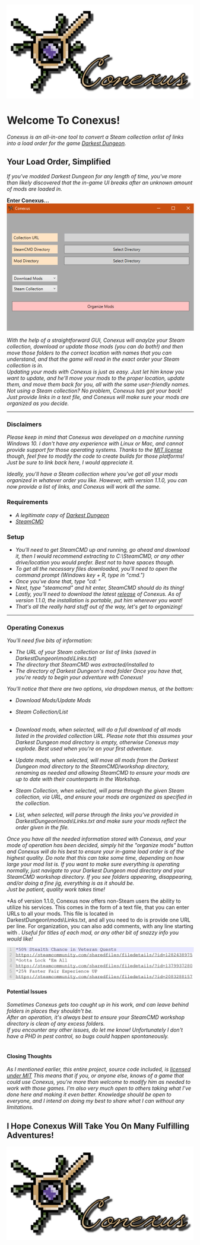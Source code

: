 ![Conexus Banner](https://github.com/Hypocrita20XX/Conexus/blob/master/Images/Banner.png)

# Welcome To Conexus!
*Conexus is an all-in-one tool to convert a Steam collection orlist of links into a load order for the game [Darkest Dungeon](https://store.steampowered.com/app/262060/Darkest_Dungeon/).* 

## Your Load Order, Simplified
*If you've modded Darkest Dungeon for any length of time, you've more than likely discovered that the in-game UI breaks after an unknown  amount of mods are loaded in.*  

**Enter Conexus...** </br>
![Conexus GUI](https://github.com/Hypocrita20XX/Conexus/blob/master/Images/Conexus__1_1_0__UI.png)</br>

*With the help of a straightforward GUI, Conexus will anaylze your Steam collection, download or update those mods (you can do both!) and then move those folders to the correct location with names that you can understand, and that the game will read in the exact order your Steam collection is in.*</br>
*Updating your mods with Conexus is just as easy. Just let him know you want to update, and he'll move your mods to the proper location, update them, and move them back for you, all with the same user-friendly names.*</br>
*Not using a Steam collection? No problem, Conexus has got your back! Just provide links in a text file, and Conexus will make sure your mods are organized as you decide.*</br>

***

### Disclaimers
*Please keep in mind that Conexus was developed on a machine running Windows 10. I don't have any experience with Linux or Mac, and cannot provide support for those operating systems. Thanks to the [MIT license](https://github.com/Hypocrita20XX/Conexus/blob/master/LICENSE) though, feel free to modify the code to create builds for those platforms! Just be sure to link back here, I would appreciate it.*</br>

*Ideally, you'll have a Steam collection where you've got all your mods organized in whatever order you like. However, with version 1.1.0, you can now provide a list of links, and Conexus will work all the same.*

### Requirements
* *A legitimate copy of [Darkest Dungeon](https://store.steampowered.com/app/262060/Darkest_Dungeon/)*
* *[SteamCMD](https://developer.valvesoftware.com/wiki/SteamCMD)*

### Setup
* *You'll need to get SteamCMD up and running, go ahead and download it, then I would recommend extracting to C:\SteamCMD, or any other drive/location you would prefer. Best not to have spaces though.*
* *To get all the necessary files downloaded, you'll need to open the command prompt (Windows key + R, type in "cmd.")*
* *Once you've done that, type "cd: <location of steamcmd>"*
* *Next, type "steamcmd" and hit enter, SteamCMD should do its thing!*
* *Lastly, you'll need to download the latest [release](https://github.com/Hypocrita20XX/Conexus/releases) of Conexus. As of version 1.1.0, the installation is portable, put him wherever you want!*
* *That's all the really hard stuff out of the way, let's get to organizing!*

***

### Operating Conexus
*You'll need five bits of information:*
* *The URL of your Steam collection or list of links (saved in DarkestDungeon\mods\Links.txt)*
* *The directory that SteamCMD was extracted/installed to*
* *The directory of Darkest Dungeon's mod folder*
*Once you have that, you're ready to begin your adventure with Conexus!*</br>

*You'll notice that there are two options, via dropdown menus, at the bottom:*
* *Download Mods/Update Mods*
* *Steam Collection/List*</br></br>

* *Download mods, when selected, will do a full download of all mods listed in the provided collection URL. Please note that this assumes your Darkest Dungeon mod directory is empty, otherwise Conexus may explode. Best used when you're on your first adventure.*
* *Update mods, when selected, will move all mods from the Darkest Dungeon mod directory to the SteamCMD/workshop directory, renaming as needed and allowing SteamCMD to ensure your mods are up to date with their counterparts in the Workshop.*
* *Steam Collection, when selected, will parse through the given Steam collection, via URL, and ensure your mods are organized as specified in the collection.*
* *List, when selected, will parse through the links you've provided in DarkestDungeon\mods\Links.txt and make sure your mods reflect the order given in the file.*</br>

*Once you have all the needed information stored with Conexus, and your mode of operation has been decided, simply hit the "organize mods" button and Conexus will do his best to ensure your in-game load order is of the highest quality.*
*Do note that this can take some time, depending on how large your mod list is. If you want to make sure everything is operating normally, just navigate to your Darkest Dungeon mod directory and your SteamCMD workshop directory. If you see folders appearing, disappearing, and/or doing a fine jig, everything is as it should be.</br>
Just be patient, quality work takes time!*</br>

*As of version 1.1.0, Conexus now offers non-Steam users the ability to utilize his services. This comes in the form of a text file, that you can enter URLs to all your mods. This file is located in DarkestDungeon\mods\Links.txt, and all you need to do is provide one URL per line. For organization, you can also add comments, with any line starting with *. Useful for titles of each mod, or any other bit of snazzy info you would like!*

![Links Text File](https://github.com/Hypocrita20XX/Conexus/blob/master/Images/Links%20Text%20File.png)</br>

#### Potential Issues
*Sometimes Conexus gets too caught up in his work, and can leave behind folders in places they shouldn't be.*</br>
*After an operation, it's always best to ensure your SteamCMD workshop directory is clean of any excess folders.*</br>
*If you encounter any other issues, do let me know! Unfortunately I don't have a PHD in pest control, so bugs could happen spontaneously.*</br></br>

#### Closing Thoughts
*As I mentioned earlier, this entire project, source code included, is [licensed under MIT](https://github.com/Hypocrita20XX/Conexus/blob/master/LICENSE)*
*This means that if you, or anyone else, knows of a game that could use Conexus, you're more than welcome to modify him as needed to work with those games.*
*I'm also very much open to others taking what I've done here and making it even better. Knowledge should be open to everyone, and I intend on doing my best to share what I can without any limitations.*</br>

## I Hope Conexus Will Take You On Many Fulfilling Adventures!</br>

![Conexus Banner](https://github.com/Hypocrita20XX/Conexus/blob/master/Images/Banner.png)
